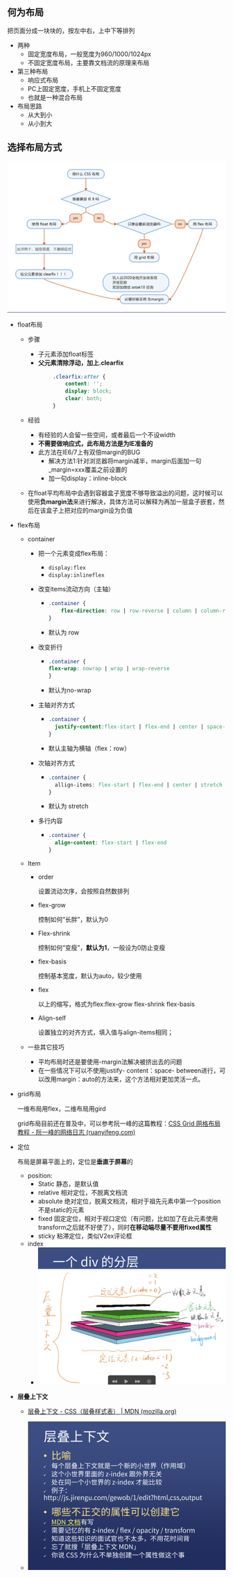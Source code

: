 ## 何为布局

把页面分成一块块的，按左中右，上中下等排列

* 两种
  * 固定宽度布局，一般宽度为960/1000/1024px
  * 不固定宽度布局，主要靠文档流的原理来布局
* 第三种布局
  * 响应式布局
  * PC上固定宽度，手机上不固定宽度
  * 也就是一种混合布局
* 布局思路
  * 从大到小
  * 从小到大

## 选择布局方式

![图解](images/pic2.png)

* float布局

  * 步骤

    * 子元素添加float标签
    * **父元素清除浮动，加上.clearfix**

    ~~~css
            .clearfix:after {
                content: '';
                display: block;
                clear: both;
            }
    ~~~

  * 经验

    * 有经验的人会留一些空间，或者最后一个不设width
    * **不需要做响应式，此布局方法是为IE准备的**
    * 此方法在IE6/7上有双倍margin的BUG
      * 解决方法1:针对浏览器将margin减半，margin后面加一句_margin=xxx覆盖之前设置的
      * 加一句display：inline-block

  * 在float平均布局中会遇到容器盒子宽度不够导致溢出的问题，这时候可以使用**负margin法**来进行解决，具体方法可以解释为再加一层盒子嵌套，然后在该盒子上把对应的margin设为负值

* flex布局

  * container

    * 把一个元素变成flex布局：

      * `display:flex`
      * `display:inlineflex`

    * 改变items流动方向（主轴）

      * ```css
        .container {
        	flex-direction: row | row-reverse | column | column-reverse
        }
        ```

      * 默认为 row

    * 改变折行

      * ```css
        .container {
        flex-wrap: nowrap | wrap | wrap-reverse
        }
        ```

      * 默认为no-wrap

    * 主轴对齐方式

      * ```CSS
        .container {
          justify-content:flex-start | flex-end | center | space-between | space-around | space-evenly 
        }
        ```

      * 默认主轴为横轴（flex：row）

    * 次轴对齐方式

      * ```css
        .container {
          allign-items: flex-start | flex-end | center | stretch | baseline
        }
        ```

      * 默认为 stretch

    * 多行内容

      * ```css
        .container {
          align-content: flex-start | flex-end
        }
        ```

  * Item

    * order

      设置流动次序，会按照自然数排列

    * flex-grow

      控制如何“长胖”，默认为0

    * Flex-shrink

      控制如何“变瘦”，**默认为1**，一般设为0防止变瘦

    * flex-basis

      控制基本宽度，默认为auto，较少使用

    * flex

      以上的缩写，格式为flex:flex-grow flex-shrink flex-basis

    * Align-self

      设置独立的对齐方式，填入值与align-items相同；

  * 一些其它技巧

    * 平均布局时还是要使用-margin法解决被挤出去的问题
    * 在一些情况下可以不使用justify- content：space- between进行，可以改用margin：auto的方法来，这个方法相对更加灵活一点。

* grid布局

  一维布局用flex，二维布局用gird

  grid布局目前还在普及中，可以参考阮一峰的这篇教程：[CSS Grid 网格布局教程 - 阮一峰的网络日志 (ruanyifeng.com)](https://www.ruanyifeng.com/blog/2019/03/grid-layout-tutorial.html)
  
* 定位

  布局是屏幕平面上的，定位是**垂直于屏幕**的

  * position:
    * Static 静态，是默认值
    * relative 相对定位，不脱离文档流
    * absolute 绝对定位，脱离文档流，相对于祖先元素中第一个position不是static的元素
    * fixed 固定定位，相对于视口定位（有问题，比如加了在此元素使用transform之后就不好使了），同时**在移动端尽量不要用fixed属性**
    * sticky 粘滞定位，类似V2ex评论框
  * index
    * ![pic3](images/pic3.png)

* **层叠上下文**

  * [层叠上下文 - CSS（层叠样式表） | MDN (mozilla.org)](https://developer.mozilla.org/zh-CN/docs/Web/CSS/CSS_Positioning/Understanding_z_index/The_stacking_context) 

  * ![pic4](images/pic4.png)

    

